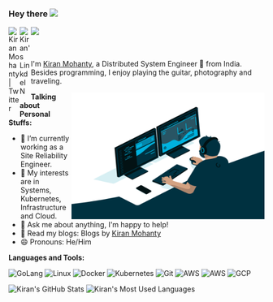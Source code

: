 ### Hey there <img src="https://media.giphy.com/media/hvRJCLFzcasrR4ia7z/giphy.gif" width="25px">
<a href="https://twitter.com/theluckiestsoul">
  <img align="left" alt="Kiran Mohanty | Twitter" width="22px" src="https://cdn.jsdelivr.net/npm/simple-icons@v3/icons/twitter.svg" />
</a>
<a href="https://www.linkedin.com/in/theluckiestsoul/">
  <img align="left" alt="Kiran's LinkdeIN" width="22px" src="https://cdn.jsdelivr.net/npm/simple-icons@v3/icons/linkedin.svg" />
</a>

![](https://visitor-badge.glitch.me/badge?page_id=theluckiestsoul)

<br />

I'm [Kiran Mohanty](https://kiranmohanty.com/), a Distributed System Engineer 🚀  from India. Besides programming, I enjoy playing the guitar, photography and traveling.

  <img align="right" alt="GIF" src="https://github.com/theluckiestsoul/theluckiestsoul/blob/master/code.gif?raw=true" width="380" height="250" />
  
**Talking about Personal Stuffs:**

- 🔭 I’m currently working as a Site Reliability Engineer.
- 🌱 My interests are in Systems, Kubernetes, Infrastructure and Cloud.
- 💬 Ask me about anything, I'm happy to help!
- 📝 Read my blogs: Blogs by [Kiran Mohanty](https://mybookmarks.site)
- 😄 Pronouns: He/Him

**Languages and Tools:**  

<p align="left">



<img src="https://img.icons8.com/color/2x/golang.png" alt="GoLang" width="40" height="40"/>
<img src="https://img.icons8.com/color/2x/linux.png"/ alt="Linux" width="40" height="40">
<img src="https://img.icons8.com/fluent/2x/docker.png"/ alt="Docker" width="40" height="40">
<img src="https://img.icons8.com/color/2x/kubernetes.png"/ alt="Kubernetes" width="40" height="40">
<img src="https://img.icons8.com/color/2x/git.png"  alt="Git"  width="40"  height="40"/>
  <img src="https://img.icons8.com/color/2x/azure.png"  alt="AWS"  width="40"  height="40"/>
<img src="https://img.icons8.com/color/2x/amazon-web-services.png"  alt="AWS"  width="40"  height="40"/>
<img src="https://img.icons8.com/color/2x/google-cloud.png"  alt="GCP"  width="40"  height="40"/>


![Kiran's GitHub Stats](https://github-readme-stats.vercel.app/api?username=theluckiestsoul&show_icons=true&include_all_commits=true&count_private=true&theme=default&line_height=20&width="300")
![Kiran's Most Used Languages](https://github-readme-stats.vercel.app/api/top-langs/?username=theluckiestsoul&hide=javascript,html,C%23,ASP,powershell,Ruby,CSS,Typescript&&langs_count=10)

<!---
<img src="https://github-readme-streak-stats.herokuapp.com?user=theluckiestsoul&theme=default&layout=compact" width="850">
<img src="https://github-readme-stats.vercel.app/api/top-langs/?username=theluckiestsoul&show_icons=true&include_all_commits=true&count_private=true&theme=default&line_height=20" alt="Kiran's most used languages" width="350">
<img src="https://github-readme-stats.vercel.app/api?username=theluckiestsoul&show_icons=true&include_all_commits=true&count_private=true&theme=default&layout=compact" alt="GitHub Stats of Kiran" width="350">
<img src="https://github-readme-streak-stats.herokuapp.com?user=theluckiestsoul&theme=default" align="right" width="875">
-->
